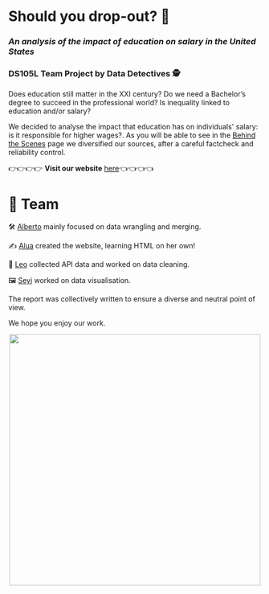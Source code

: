 # Should you drop-out? 🫵
### _An analysis of the impact of education on salary in the United States_
### DS105L Team Project by Data Detectives 🕵

Does education still matter in the XXI century? Do we need a Bachelor’s degree to succeed in the professional world? Is inequality linked to education and/or salary? 

We decided to analyse the impact that education has on individuals' salary: is it responsible for higher wages?. As you will be able to see in the [Behind the Scenes](https://htmlpreview.github.io/?https://raw.githubusercontent.com/leomassoc/LSE-DS105L-Data-Detectives/main/docs/HTML/behind-the-scenes.html) page we diversified our sources, after a careful factcheck and reliability control. 

👉👉👉👉 **Visit our website** [here](https://htmlpreview.github.io/?https://raw.githubusercontent.com/leomassoc/LSE-DS105L-Data-Detectives/main/docs/HTML/project-description.html)👈👈👈👈

# 👥 **Team** 

🛠️ [Alberto](https://github.com/alberto-martino) mainly focused on data wrangling and merging. 

✍️ [Alua](https://github.com/atelemtayeva) created the website, learning HTML on her own! 

🧹 [Leo](https://github.com/leomassoc) collected API data and worked on data cleaning. 

🖼️ [Seyi](https://github.com/seyiojolse) worked on data visualisation. 

The report was collectively written to ensure a diverse and neutral point of view.

We hope you enjoy our work.

<div id="header" align="center">
  <img src="https://media.giphy.com/media/l2JdUB3sRLn5HmSY0/giphy.gif" width="500"/>
</div>
